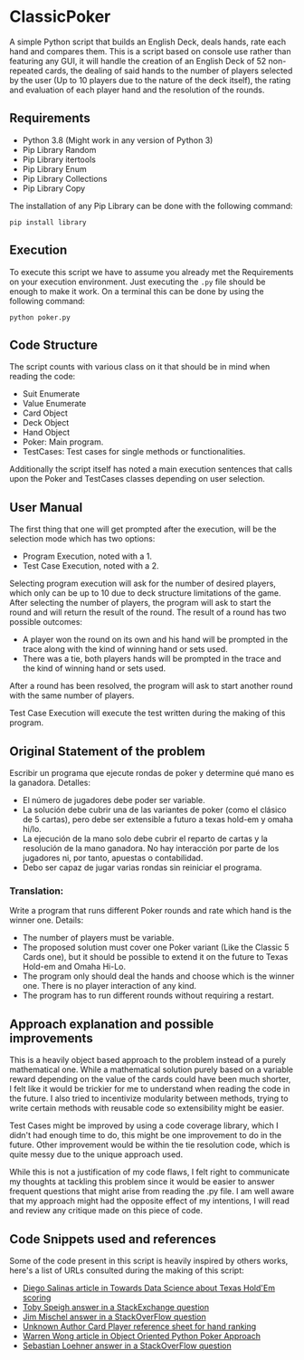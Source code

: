 # ClassicPoker
A simple Python script that builds an English Deck, deals hands, rate each hand and compares them. This is a script based on console use rather than featuring any GUI,
it will handle the creation of an English Deck of 52 non-repeated cards, the dealing of said hands to the number of players selected by the user (Up to 10 players due to
the nature of the deck itself), the rating and evaluation of each player hand and the resolution of the rounds.

## Requirements
- Python 3.8 (Might work in any version of Python 3)
- Pip Library Random
- Pip Library itertools
- Pip Library Enum
- Pip Library Collections
- Pip Library Copy

The installation of any Pip Library can be done with the following command:

```console
pip install library
```
## Execution
To execute this script we have to assume you already met the Requirements on your execution environment. Just executing the ``.py`` file should be enough to make it work.
On a terminal this can be done by using the following command:

```console
python poker.py
```
## Code Structure
The script counts with various class on it that should be in mind when reading the code:

- Suit Enumerate
- Value Enumerate
- Card Object
- Deck Object
- Hand Object
- Poker: Main program.
- TestCases: Test cases for single methods or functionalities.

Additionally the script itself has noted a main execution sentences that calls upon the Poker and TestCases classes depending on user selection.

## User Manual
The first thing that one will get prompted after the execution, will be the selection mode which has two options:
- Program Execution, noted with a 1.
- Test Case Execution, noted with a 2.

Selecting program execution will ask for the number of desired players, which only can be up to 10 due to deck structure limitations of the game.
After selecting the number of players, the program will ask to start the round and will return the result of the round.
The result of a round has two possible outcomes:
- A player won the round on its own and his hand will be prompted in the trace along with the kind of winning hand or sets used.
- There was a tie, both players hands will be prompted in the trace and the kind of winning hand or sets used.

After a round has been resolved, the program will ask to start another round with the same number of players.

Test Case Execution will execute the test written during the making of this program.

## Original Statement of the problem
Escribir un programa que ejecute rondas de poker y determine qué mano es la ganadora. Detalles:
 - El número de jugadores debe poder ser variable.
- La solución debe cubrir una de las variantes de poker (como el clásico de 5 cartas), pero debe ser extensible a futuro a texas hold-em y omaha hi/lo.
- La ejecución de la mano solo debe cubrir el reparto de cartas y la resolución de la mano ganadora. No hay interacción por parte de los jugadores ni, por tanto, apuestas o contabilidad.
- Debo ser capaz de jugar varias rondas sin reiniciar el programa.

### Translation:
Write a program that runs different Poker rounds and rate which hand is the winner one. Details:
- The number of players must be variable.
- The proposed solution must cover one Poker variant (Like the Classic 5 Cards one), but it should be possible to extend it on the future to Texas Hold-em and Omaha Hi-Lo.
- The program only should deal the hands and choose which is the winner one. There is no player interaction of any kind.
- The program has to run different rounds without requiring a restart.

## Approach explanation and possible improvements
This is a heavily object based approach to the problem instead of a purely mathematical one. While a mathematical solution purely based on a variable reward depending on
the value of the cards could have been much shorter, I felt like it would be trickier for me to understand when reading the code in the future. I also tried to incentivize 
modularity between methods, trying to write certain methods with reusable code so extensibility might be easier.

Test Cases might be improved by using a code coverage library, which I didn't had enough time to do, this might be one improvement to do in the future. Other improvement would be within the tie resolution code, which is quite messy due to the unique approach used.

While this is not a justification of my code flaws, I felt right to communicate my thoughts at tackling this problem since it would be easier to answer frequent questions that
might arise from reading the .py file. I am well aware that my approach might had the opposite effect of my intentions, I will read and review any critique made on this piece of
code.

## Code Snippets used and references
Some of the code present in this script is heavily inspired by others works, here's a list of URLs consulted during the making of this script:

- [Diego Salinas article in Towards Data Science about Texas Hold'Em scoring](https://towardsdatascience.com/poker-with-python-how-to-score-all-hands-in-texas-holdem-6fd750ef73d)
- [Toby Speigh answer in a StackExchange question](https://codereview.stackexchange.com/questions/128702/poker-hands-in-python)
- [Jim Mischel answer in a StackOverFlow question](https://stackoverflow.com/questions/42380183/algorithm-to-give-a-value-to-a-5-card-poker-hand)
- [Unknown Author Card Player reference sheet for hand ranking](https://www.cardplayer.com/rules-of-poker/hand-rankings)
- [Warren Wong article in Object Oriented Python Poker Approach](https://warrenwong.org/posts/object-oriented-playing-cards-in-python/)
- [Sebastian Loehner answer in a StackOverFlow question](https://stackoverflow.com/questions/58091242/checking-if-theres-two-pairs-in-card-hand-python)

